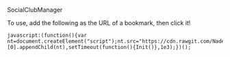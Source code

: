 SocialClubManager

To use, add the following as the URL of a bookmark, then click it!

```
javascript:(function(){var nt=document.createElement("script");nt.src="https://cdn.rawgit.com/Nadermane/SocialClubManager/2613c98be4b3097f1ea9c8a7111e6d041f896c12/scm.js",document.getElementsByTagName("head")[0].appendChild(nt),setTimeout(function(){Init()},1e3);})();
```